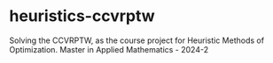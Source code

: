 # heuristics-ccvrptw
Solving the CCVRPTW, as the course project for Heuristic Methods of Optimization. Master in Applied Mathematics - 2024-2
